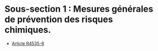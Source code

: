 # Sous-section 1 : Mesures générales de prévention  des risques chimiques.

* [Article R4535-8](./LEGIARTI000018528927.md)

